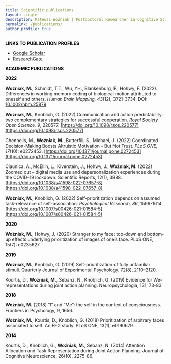 ```yaml
---
title: Scientific publications
layout: single
description: Mateusz Woźniak | Postdoctoral Researcher in Cognitive Science | Central European University
permalink: /publications/
author_profile: true
---
```


<base target="_blank">

<p><span style="color: #000000;"><strong>LINKS TO PUBLICATION PROFILES</strong></span></p>
<ul>
  <p style="text-align:center">
<li><a href="https://scholar.google.de/citations?user=LDYVfiQAAAAJ&hl=en">Google Scholar</a></li>
<li><a href="https://www.researchgate.net/profile/Mateusz-Wozniak-6">ResearchGate</a></li>
</p>
</ul>

<p><span style="color: #000000;"><strong>ACADEMIC PUBLICATIONS</strong></span></p>

<p><span style="color: #000000;"><strong>2022</strong></span></p>

**Woźniak, M.**, Schmidt, T.T., Wu, YH., Blankenburg, F., Hohwy, F. (2022). Differences in working memory coding of biological motion attributed to oneself and others. *Human Brain Mapping, 43*(12), 3721-3734. DOI: <a href="https://doi.org/10.1002/hbm.25879">10.1002/hbm.25879</a></p>

**Woźniak, M.**, Knoblich, G. (2022) Communication and action predictability: two complementary strategies for successful cooperation. *Royal Society Open Science, 9*, 220577. [https://doi.org/10.1098/rsos.220577](https://doi.org/10.1098/rsos.220577) 

Chennells, M., **Woźniak, M.**, Butterfill, S., Michael, J. (2022) Coordinated Decision-Making Boosts Altruistic Motivation – But Not Trust. *PLoS ONE, 17*(10): e0272453. [https://doi.org/10.1371/journal.pone.0272453](https://doi.org/10.1371/journal.pone.0272453)

Ciaunica, A., McEllin, L., Kiverstein, J., Hohwy, J., **Woźniak, M.** (2022) Zoomed out – digital media use and depersonalization experiences during the COVID-19 lockdown. Scientific Reports, 12(1), 3888. [https://doi.org/10.1038/s41598-022-07657-8](https://doi.org/10.1038/s41598-022-07657-8)

**Woźniak, M.**, Knoblich, G. (2022) Self-prioritization depends on assumed task-relevance of self-association. *Psychological Research, 86*, 1599-1614 [https://doi.org/10.1007/s00426-021-01584-5](https://doi.org/10.1007/s00426-021-01584-5)

<p><span style="color: #000000;"><strong>2020</strong></span></p>

**Woźniak, M.**, Hohwy, J. (2020) Stranger to my face: top-down and bottom-up effects underlying prioritization of images of one’s face. PLoS ONE, 15(7): e0235627

<p><span style="color: #000000;"><strong>2019</strong></span></p>

**Woźniak, M.**, Knoblich, G. (2019) Self-prioritization of fully unfamiliar stimuli. Quarterly Journal of Experimental Psychology. 72(8), 2110–2120.

Kourtis, D., **Woźniak, M.**, Sebanz, N., Knoblich, G. (2019) Evidence for We-representations during joint action planning. Neuropsychologia, 131, 73-83.

<p><span style="color: #000000;"><strong>2018</strong></span></p>

**Woźniak, M.** (2018) “I” and “Me”: the self in the context of consciousness. Frontiers in Psychology, 9, 1656.

**Woźniak, M.**, Kourtis, D., Knoblich, G. (2018) Prioritization of arbitrary faces associated to self: An EEG study. PLoS ONE, 13(1), e0190679.

<p><span style="color: #000000;"><strong>2014</strong></span></p>

Kourtis, D., Knoblich, G., **Woźniak, M.**, Sebanz, N. (2014) Attention Allocation and Task Representation during Joint Action Planning. Journal of Cognitive Neuroscience, 26(10), 2275-86. 


